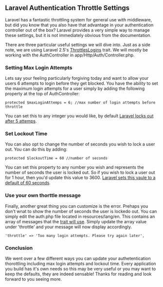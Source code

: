## Laravel Authentication Throttle Settings

Laravel has a fantastic throttling system for general use with middleware, but did you know that you also have that advantage in your authentication controller out of the box?  Laravel provides a very simple way to manage these settings, but it is not immediately obvious from the documentation.  

There are three particular useful settings we will dive into.  Just as a side note, we are using Laravel 2.5's [ThrottlesLogins](https://github.com/laravel/framework/blob/5.2/src/Illuminate/Foundation/Auth/ThrottlesLogins.php) trait. We will mostly be working with the AuthController in app/Http/Auth/Controller.php.

### Setting Max Login Attempts
Lets say your feeling particularly forgiving today and want to allow your users 6 attempts to login before they get blocked.  You have the ability to set the maximum login attempts for a user simply by adding the following property at the top of AuthController:
```
protected $maxLoginAttemps = 6; //max number of login attempts before throttle
```
You can set this to any integer you would like, by default [Laravel locks out after 5 attemps](https://github.com/laravel/framework/blob/5.2/src/Illuminate/Foundation/Auth/ThrottlesLogins.php#L120-L128).

### Set Lockout Time
You can also opt to change the number of seconds you wish to lock a user out.  You can do this by adding:
```
protected $lockoutTime = 60 //number of seconds
```
You can set this property to any number you wish and represents the number of seconds the user is locked out. So if you wish to lock a user out for 1 hour, then you'd update this value to 3600.  [Laravel sets this vaule to a default of 60 seconds](https://github.com/laravel/framework/blob/5.2/src/Illuminate/Foundation/Auth/ThrottlesLogins.php#L130-L138).

### Use your own thorttle message
Finally, another great thing you can customize is the error.  Prehaps you don't wnat to show the number of seconds the user is lockedo out.  You can simply edit the auth.php file located in resources/lang/en.  This contains an array of messages that the [trait will use](https://github.com/laravel/framework/blob/5.2/src/Illuminate/Foundation/Auth/ThrottlesLogins.php#L70-L81).  Simply update the array value under 'throttle' and your message will now display accordingly.
```
'throttle' => 'Too many login attempts. Please try again later',
```
### Conclusion
We went over a few different ways you can update your authetentication thorottling including max login attempts and lockout time.  Every application you build has it's own needs so this may be very useful or you may want to keep the defaults, they are indeed sensable!  Thanks for reading and look forward to you seeing more.
